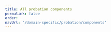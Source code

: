 ```yaml
---
title: All probation components
permalink: false
order: _
navUrl: '/domain-specific/probation/components'
---
```

